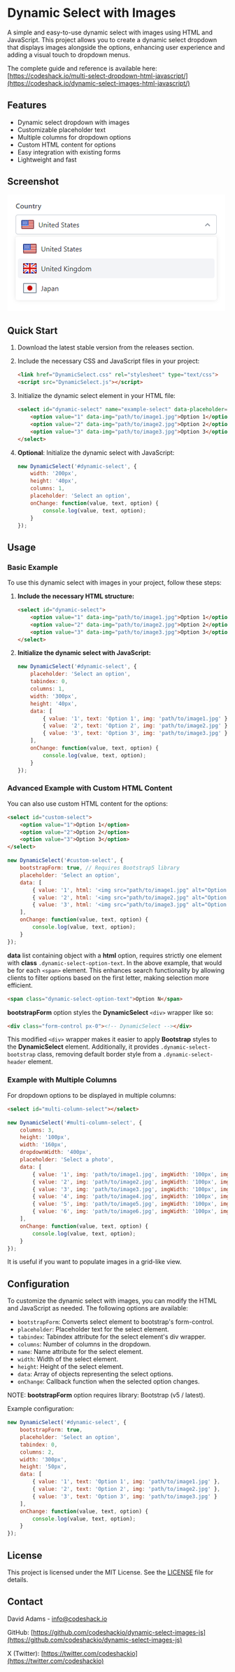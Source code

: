 # Dynamic Select with Images

A simple and easy-to-use dynamic select with images using HTML and JavaScript. This project allows you to create a dynamic select dropdown that displays images alongside the options, enhancing user experience and adding a visual touch to dropdown menus.

The complete guide and reference is available here: [https://codeshack.io/multi-select-dropdown-html-javascript/](https://codeshack.io/dynamic-select-images-html-javascript/)

## Features

- Dynamic select dropdown with images
- Customizable placeholder text
- Multiple columns for dropdown options
- Custom HTML content for options
- Easy integration with existing forms
- Lightweight and fast

## Screenshot

![Screenshot of Multi Select Dropdown](assets/screenshot.png)

## Quick Start

1. Download the latest stable version from the releases section.

2. Include the necessary CSS and JavaScript files in your project:
    ```html
    <link href="DynamicSelect.css" rel="stylesheet" type="text/css">
    <script src="DynamicSelect.js"></script>
    ```

3. Initialize the dynamic select element in your HTML file:
    ```html
    <select id="dynamic-select" name="example-select" data-placeholder="Select an option" data-dynamic-select>
        <option value="1" data-img="path/to/image1.jpg">Option 1</option>
        <option value="2" data-img="path/to/image2.jpg">Option 2</option>
        <option value="3" data-img="path/to/image3.jpg">Option 3</option>
    </select>
    ```

4. **Optional**: Initialize the dynamic select with JavaScript:
    ```javascript
    new DynamicSelect('#dynamic-select', {
        width: '200px',
        height: '40px',
        columns: 1,
        placeholder: 'Select an option',
        onChange: function(value, text, option) {
            console.log(value, text, option);
        }
    });
    ```

## Usage

### Basic Example

To use this dynamic select with images in your project, follow these steps:

1. **Include the necessary HTML structure:**
    ```html
    <select id="dynamic-select">
        <option value="1" data-img="path/to/image1.jpg">Option 1</option>
        <option value="2" data-img="path/to/image2.jpg">Option 2</option>
        <option value="3" data-img="path/to/image3.jpg">Option 3</option>
    </select>
    ```

2. **Initialize the dynamic select with JavaScript:**
    ```javascript
    new DynamicSelect('#dynamic-select', {
        placeholder: 'Select an option',
        tabindex: 0,
        columns: 1,
        width: '300px',
        height: '40px',
        data: [
            { value: '1', text: 'Option 1', img: 'path/to/image1.jpg' },
            { value: '2', text: 'Option 2', img: 'path/to/image2.jpg' },
            { value: '3', text: 'Option 3', img: 'path/to/image3.jpg' }
        ],
        onChange: function(value, text, option) {
            console.log(value, text, option);
        }
    });
    ```

### Advanced Example with Custom HTML Content

You can also use custom HTML content for the options:

```html
<select id="custom-select">
    <option value="1">Option 1</option>
    <option value="2">Option 2</option>
    <option value="3">Option 3</option>
</select>
```

```javascript
new DynamicSelect('#custom-select', {
    bootstrapForm: true, // Requires Bootstrap5 library
    placeholder: 'Select an option',
    data: [
        { value: '1', html: '<img src="path/to/image1.jpg" alt="Option 1"><span class="dynamic-select-option-text">Option 1</span>' },
        { value: '2', html: '<img src="path/to/image2.jpg" alt="Option 2"><span class="dynamic-select-option-text">Option 2</span>' },
        { value: '3', html: '<img src="path/to/image3.jpg" alt="Option 3"><span class="dynamic-select-option-text">Option 3</span>' }
    ],
    onChange: function(value, text, option) {
        console.log(value, text, option);
    }
});
```

**data** list containing object with a **html** option, requires strictly one element with **class** `.dynamic-select-option-text`. In the above example, that would be for each `<span>` element. This enhances search functionality by allowing clients to filter options based on the first letter, making selection more efficient.

```html
<span class="dynamic-select-option-text">Option N</span>
```

**bootstrapForm** option styles the **DynamicSelect** `<div>` wrapper like so:

```html
<div class="form-control px-0"><!-- DynamicSelect --></div>
```
This modified `<div>` wrapper makes it easier to apply **Bootstrap** styles to the **DynamicSelect** element. Additionally, it provides `.dynamic-select-bootstrap` class, removing default border style from a `.dynamic-select-header` element.



### Example with Multiple Columns

For dropdown options to be displayed in multiple columns:

```html
<select id="multi-column-select"></select>
```

```javascript
new DynamicSelect('#multi-column-select', {
    columns: 3,
    height: '100px',
    width: '160px',
    dropdownWidth: '400px',
    placeholder: 'Select a photo',
    data: [
        { value: '1', img: 'path/to/image1.jpg', imgWidth: '100px', imgHeight: '80px' },
        { value: '2', img: 'path/to/image2.jpg', imgWidth: '100px', imgHeight: '80px' },
        { value: '3', img: 'path/to/image3.jpg', imgWidth: '100px', imgHeight: '80px' },
        { value: '4', img: 'path/to/image4.jpg', imgWidth: '100px', imgHeight: '80px' },
        { value: '5', img: 'path/to/image5.jpg', imgWidth: '100px', imgHeight: '80px' },
        { value: '6', img: 'path/to/image6.jpg', imgWidth: '100px', imgHeight: '80px' }
    ],
    onChange: function(value, text, option) {
        console.log(value, text, option);
    }
});
```

It is useful if you want to populate images in a grid-like view.

## Configuration

To customize the dynamic select with images, you can modify the HTML and JavaScript as needed. The following options are available:

- `bootstrapForm`: Converts select element to bootstrap's form-control.
- `placeholder`: Placeholder text for the select element.
- `tabindex`: Tabindex attribute for the select element's div wrapper.
- `columns`: Number of columns in the dropdown.
- `name`: Name attribute for the select element.
- `width`: Width of the select element.
- `height`: Height of the select element.
- `data`: Array of objects representing the select options.
- `onChange`: Callback function when the selected option changes.

NOTE: **bootstrapForm** option requires library: Bootstrap (v5 / latest). 

Example configuration:
```javascript
new DynamicSelect('#dynamic-select', {
    bootstrapForm: true,
    placeholder: 'Select an option',
    tabindex: 0,
    columns: 2,
    width: '300px',
    height: '50px',
    data: [
        { value: '1', text: 'Option 1', img: 'path/to/image1.jpg' },
        { value: '2', text: 'Option 2', img: 'path/to/image2.jpg' },
        { value: '3', text: 'Option 3', img: 'path/to/image3.jpg' }
    ],
    onChange: function(value, text, option) {
        console.log(value, text, option);
    }
});
```

## License

This project is licensed under the MIT License. See the [LICENSE](LICENSE) file for details.

## Contact

David Adams - [info@codeshack.io](mailto:info@codeshack.io)

GitHub: [https://github.com/codeshackio/dynamic-select-images-js](https://github.com/codeshackio/dynamic-select-images-js)

X (Twitter): [https://twitter.com/codeshackio](https://twitter.com/codeshackio)
